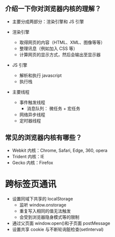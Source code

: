 ## 介绍一下你对浏览器内核的理解？

- 主要分成两部分：渲染引擎和 JS 引擎
- 渲染引擎
  - 取得网页的内容（HTML、XML、图像等等）
  - 整理讯息（例如加入 CSS 等）
  - 计算网页的显示方式，然后会输出至显示器
- JS 引擎

  - 解析和执行 javascript
  - 执行栈

- 主要线程
  - 事件触发线程
    - 消息队列： 微任务 + 宏任务
  - 网络异步线程
  - 定时器线程

## 常见的浏览器内核有哪些？

- Webkit 内核：Chrome, Safari, Edge, 360, opera
- Trident 内核：IE
- Gecko 内核：Firefox

# 跨标签页通讯

- 设置同域下共享的 localStorage
  - 监听 window.onstorage
  - 重复写入相同的值无法触发
  - 会受到浏览器隐身模式等的限制
- 通过父页面 window.open()和子页面 postMessage
- 设置共享 cookie 与不断轮询脏检查(setInterval)
